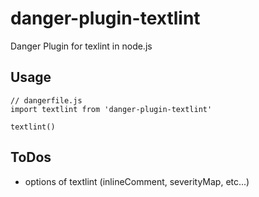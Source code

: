 # danger-plugin-textlint
Danger Plugin for texlint in node.js

## Usage

```node
// dangerfile.js
import textlint from 'danger-plugin-textlint'

textlint()
```

## ToDos

- options of textlint (inlineComment, severityMap, etc...)
